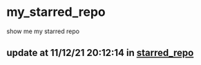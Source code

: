 # my_starred_repo
show me my starred repo

update at 11/12/21 20:12:14 in [starred_repo](./index.html)
---


